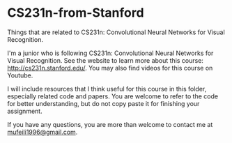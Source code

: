 # CS231n-from-Stanford
Things that are related to CS231n: Convolutional Neural Networks for Visual Recognition.

I'm a junior who is following CS231n: Convolutional Neural Networks for Visual Recognition. See the website to learn more about this course: http://cs231n.stanford.edu/. You may also find videos for this course on Youtube.

I will include resources that I think useful for this course in this folder, especially related code and papers. You are welcome to refer to the code for better understanding, but do not copy paste it for finishing your assignment.

If you have any questions, you are more than welcome to contact me at mufeili1996@gmail.com.
